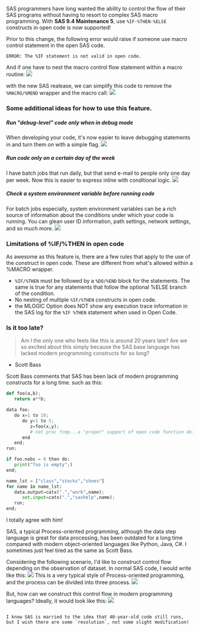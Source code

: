 SAS programmers have long wanted the ability to control the flow of their SAS programs without having to resort to complex SAS macro programming. With **SAS 9.4 Maintenance 5**, use `%IF-%THEN-%ELSE` constructs in open code is now supported! 

Prior to this change, the following error would raise if someone use macro control statement in the open SAS code.
```
ERROR: The %IF statement is not valid in open code.
```

And if one have to nest the macro control flow statement within a macro routine:
![](http://p7ffgka2w.bkt.clouddn.com/18-8-21/69075612.jpg)

with the new SAS realease, we can simplify this code to remove the `%MACRO/%MEND` wrapper and the macro call:
![](http://p7ffgka2w.bkt.clouddn.com/18-8-21/66970828.jpg)

### Some additional ideas for how to use this feature. 

##### Run "debug-level" code only when in debug mode
When developing your code, it's now easier to leave debugging statements in and turn them on with a simple flag.
![](http://p7ffgka2w.bkt.clouddn.com/18-8-21/87343127.jpg)

##### Run code only on a certain day of the week
I have batch jobs that run daily, but that send e-mail to people only one day per week. Now this is easier to express inline with conditional logic.
![](http://p7ffgka2w.bkt.clouddn.com/18-8-21/35865536.jpg)

##### Check a system environment variable before running code
For batch jobs especially, system environment variables can be a rich source of information about the conditions under which your code is running. You can glean user ID information, path settings, network settings, and so much more. 
![](http://p7ffgka2w.bkt.clouddn.com/18-8-21/58142359.jpg)

### Limitations of %IF/%THEN in open code
As awesome as this feature is, there are a few rules that apply to the use of the construct in open code. These are different from what's allowed within a %MACRO wrapper.

* `%IF/%THEN` must be followed by a `%DO/%END` block for the statements. The same is true for any statements that follow the optional %ELSE branch of the condition.
* No nesting of multiple `%IF/%THEN` constructs in open code.
* the MLOGIC Option does NOT show any execution trace information in the SAS log for the `%IF %THEN` statement when used in Open Code.

### Is it too late? 
> Am I the only one who feels like this is around 20 years late?
Are we so excited about this simply because the SAS base language has lacked modern programming constructs for so long?
- Scott Bass

Scott Bass comments that SAS has been lack of modern programming constructs for a long time. such as this:
```python
def foo(a,b);
   return a**b;

data foo;
   do x=1 to 10;
      do y=1 to 5;
         z=foo(x,y);  
         # not proc fcmp...a "proper" support of open code function definitions 
      end
   end;
run;

if foo.nobs = 0 then do:
   print("foo is empty";)
end;

name_lst = ["class","stocks","shoes"]
for name in name_lst:
   data.output=catx(".","work",name);
      set.input=catx(".","sashelp",name);
   run;
end; 
```

I totally agree with him!

SAS, a typical Process-oriented programming, although the data step language is great for data processing, has been outdated for a long time compared with modern object-oriented languages like Python, Java, C#. I sometimes just feel tired as the same as Scott Bass.

Considering the following scenario, I'd like to construct control flow depending on the observation of dataset. In normal SAS code, I would write like this:
![](http://p7ffgka2w.bkt.clouddn.com/18-8-21/22622999.jpg)
This is a very typical style of Process-oriented programming, and the process can be divided into three process.
![](http://p7ffgka2w.bkt.clouddn.com/18-8-21/53101903.jpg)

But, how can we construct this control flow in modern programming languages?
Ideally, it would look like this:
![](http://p7ffgka2w.bkt.clouddn.com/18-8-21/25705243.jpg)
```

I know SAS is married to the idea that 40-year-old code still runs, but I wish there are some `resolution`, not some slight modification!